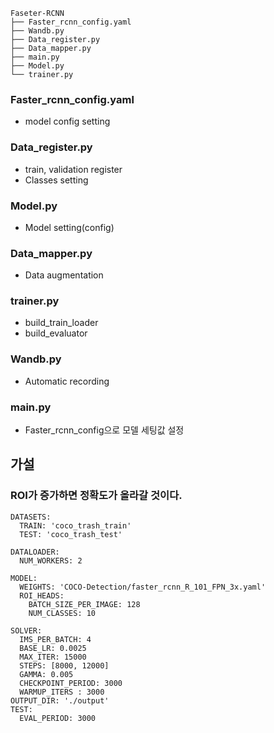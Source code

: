 
```aiignore
Faseter-RCNN
├── Faster_rcnn_config.yaml
├── Wandb.py
├── Data_register.py
├── Data_mapper.py
├── main.py
├── Model.py
└── trainer.py
```

### Faster_rcnn_config.yaml
- model config setting

### Data_register.py
- train, validation register
- Classes setting

### Model.py
- Model setting(config)

### Data_mapper.py
-  Data augmentation

### trainer.py
-  build_train_loader
-  build_evaluator

### Wandb.py
- Automatic recording

### main.py
- Faster_rcnn_config으로 모델 세팅값 설정




## 가설

### ROI가 증가하면 정확도가 올라갈 것이다.
```aiignore
DATASETS:
  TRAIN: 'coco_trash_train'
  TEST: 'coco_trash_test'

DATALOADER:
  NUM_WORKERS: 2

MODEL:
  WEIGHTS: 'COCO-Detection/faster_rcnn_R_101_FPN_3x.yaml'
  ROI_HEADS:
    BATCH_SIZE_PER_IMAGE: 128
    NUM_CLASSES: 10

SOLVER:
  IMS_PER_BATCH: 4
  BASE_LR: 0.0025
  MAX_ITER: 15000
  STEPS: [8000, 12000]
  GAMMA: 0.005
  CHECKPOINT_PERIOD: 3000
  WARMUP_ITERS : 3000
OUTPUT_DIR: './output'
TEST:
  EVAL_PERIOD: 3000
```